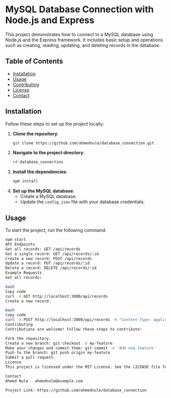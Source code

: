 # MySQL Database Connection with Node.js and Express

This project demonstrates how to connect to a MySQL database using Node.js and the Express framework. It includes basic setup and operations such as creating, reading, updating, and deleting records in the database.

## Table of Contents

- [Installation](#installation)
- [Usage](#usage)
- [Contributing](#contributing)
- [License](#license)
- [Contact](#contact)

## Installation

Follow these steps to set up the project locally:

1. **Clone the repository**:
    ```bash
    git clone https://github.com/ahmednule/database_connection.git
    ```
2. **Navigate to the project directory**:
    ```bash
    cd database_connection
    ```
3. **Install the dependencies**:
    ```bash
    npm install
    ```
4. **Set up the MySQL database**:
    - Create a MySQL database.
    - Update the `config.json` file with your database credentials.

## Usage

To start the project, run the following command:

```bash
npm start
API Endpoints
Get all records: GET /api/records
Get a single record: GET /api/records/:id
Create a new record: POST /api/records
Update a record: PUT /api/records/:id
Delete a record: DELETE /api/records/:id
Example Requests
Get all records:

bash
Copy code
curl -X GET http://localhost:3000/api/records
Create a new record:

bash
Copy code
curl -X POST http://localhost:3000/api/records -H "Content-Type: application/json" -d '{"name": "John Doe", "email": "john@example.com"}'
Contributing
Contributions are welcome! Follow these steps to contribute:

Fork the repository.
Create a new branch: git checkout -b my-feature
Make your changes and commit them: git commit -m 'Add new feature'
Push to the branch: git push origin my-feature
Submit a pull request.
License
This project is licensed under the MIT License. See the LICENSE file for details.

Contact
Ahmed Nule - ahmednule@example.com

Project Link: https://github.com/ahmednule/database_connection